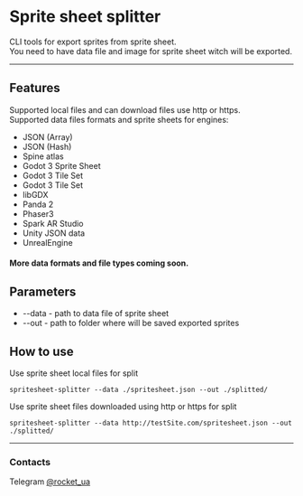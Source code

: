 # Sprite sheet splitter
CLI tools for export sprites from sprite sheet.  
You need to have data file and image for sprite sheet witch will be exported.  
___
## Features
Supported local files and can download files use http or https.  
Supported data files formats and sprite sheets for engines:
<ul>  
<li>JSON (Array)</li>
<li>JSON (Hash)</li>
<li>Spine atlas</li>
<li>Godot 3 Sprite Sheet</li>
<li>Godot 3 Tile Set</li>
<li>Godot 3 Tile Set</li>
<li>libGDX</li>
<li>Panda 2</li>
<li>Phaser3</li>
<li>Spark AR Studio</li>
<li>Unity JSON data</li>
<li>UnrealEngine</li>
</ul>  
  
#### More data formats and file types coming soon.  

## Parameters
<ul>  
<li>--data - path to data file of sprite sheet</li>   
<li>--out - path to folder where will be saved exported sprites</li>
</ul>  

## How to use
Use sprite sheet local files for split  
```
spritesheet-splitter --data ./spritesheet.json --out ./splitted/
```
Use sprite sheet files downloaded using http or https for split 
```
spritesheet-splitter --data http://testSite.com/spritesheet.json --out ./splitted/
```
___
### Contacts
Telegram [@rocket_ua](https://t.me/rocket_ua)
